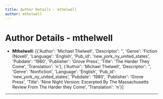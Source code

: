 ```yaml
---
title: Author Details - mthelwell
author: mthelwell
---
```


# Author Details - mthelwell

<ul>
    <li><strong>Mthelwell:</strong> [{'Author': 'Michael Thelwell', 'Descriptor': '', 'Genre': 'Fiction (Novel)', 'Language': 'English', 'Pub_id': 'new_york_ny_united_states', 'Pubdate': '1980', 'Publisher': 'Grove Press', 'Title': 'The Harder They Come', 'Translation': 'n'}, {'Author': 'Michael Thelwell', 'Descriptor': '', 'Genre': 'Nonfiction', 'Language': 'English', 'Pub_id': 'new_york_ny_united_states', 'Pubdate': '1980', 'Publisher': 'Grove Press', 'Title': 'Nine Night Version: Excerpted By The Massachusetts Review From The Harder they Come', 'Translation': 'n'}]</li>
</ul>
<hr>